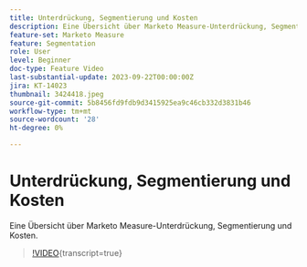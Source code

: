 ```yaml
---
title: Unterdrückung, Segmentierung und Kosten
description: Eine Übersicht über Marketo Measure-Unterdrückung, Segmentierung und Kosten.
feature-set: Marketo Measure
feature: Segmentation
role: User
level: Beginner
doc-type: Feature Video
last-substantial-update: 2023-09-22T00:00:00Z
jira: KT-14023
thumbnail: 3424418.jpeg
source-git-commit: 5b8456fd9fdb9d3415925ea9c46cb332d3831b46
workflow-type: tm+mt
source-wordcount: '28'
ht-degree: 0%

---
```



# Unterdrückung, Segmentierung und Kosten

Eine Übersicht über Marketo Measure-Unterdrückung, Segmentierung und Kosten.

>[!VIDEO](https://video.tv.adobe.com/v/3424418/?learn=on){transcript=true}
